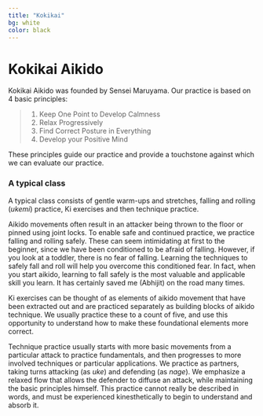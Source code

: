 ```yaml
---
title: "Kokikai"
bg: white
color: black
---
```

# Kokikai Aikido

Kokikai Aikido was founded by Sensei Maruyama. Our practice is based on 4 basic principles:

> 1. Keep One Point to Develop Calmness
> 2. Relax Progressively
> 3. Find Correct Posture in Everything	
> 4. Develop your Positive Mind

These principles guide our practice and provide a touchstone against which we can evaluate our practice. 

### A typical class

A typical class consists of gentle warm-ups and stretches, falling and rolling (_ukemi_) practice,  Ki exercises and then technique practice.

Aikido movements often result in an attacker being thrown to the floor or pinned using joint locks. To enable safe and continued practice, 
we practice falling and rolling safely. These can seem intimidating at first to the beginner, since we have been conditioned to be afraid of falling. However, if you look at a toddler, there is no fear of falling. Learning the techniques to safely fall and roll will help you overcome
this conditioned fear. In fact, when you start aikido, learning to fall safely is the most valuable and applicable skill you learn. It has 
certainly saved me (Abhijit) on the road many times. 

Ki exercises can be thought of as elements of aikido movement that have been extracted out and are practiced separately as building blocks of 
aikido technique. We usually practice these to a count of five, and use this opportunity to understand how to make these foundational
elements more correct. 

Technique practice usually starts with more basic movements from a particular attack to practice fundamentals, and then 
progresses to more involved techniques or particular applications. We practice as partners, taking turns attacking (as _uke_) and 
defending (as _nage_). We emphasize a relaxed flow that allows the defender to diffuse an attack, while maintaining the basic principles himself. This practice cannot really be described in words, and must be experienced kinesthetically to begin to understand and absorb it. 
